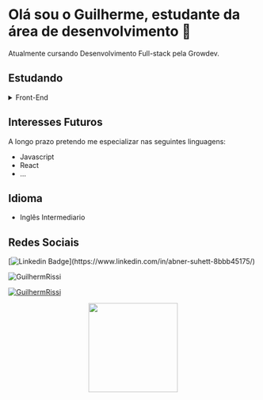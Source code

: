 # Olá sou o Guilherme, estudante da área de desenvolvimento 👋
Atualmente cursando Desenvolvimento Full-stack pela Growdev.
## 
## Estudando
 <details> <summary> Front-End</summary>
  <ul>
    <li> HTML </li>
    <li> CSS </li>
    <li> Javascript </li>
  
  </ul>
 

</details> 
 
## Interesses Futuros
A longo prazo pretendo me especializar nas seguintes linguagens:
 - Javascript
 - React
 - ...
## Idioma
 - Inglês Intermediario
 
 ## Redes Sociais
 [![Linkedin Badge](https://img.shields.io/badge/-LinkedIn-blue?style=flat-square&logo=Linkedin&logoColor=white&link=https://[www.linkedin.com/in/abner-suhett-8bbb45175/](https://www.linkedin.com/feed/))](https://www.linkedin.com/in/abner-suhett-8bbb45175/)
 
<p align="left"> <img src="https://komarev.com/ghpvc/?username=GuilhermRissi&label=Profile%20views&color=373aff&style=flat" alt="GuilhermRissi" /> </p>

[![GuilhermRissi]( https://img.shields.io/github/followers/GuilhermRissi?label=follow&style=social)]([LINK-DO-SEU-GITHUB](https://github.com/GuilhermRissi/GuilhermRissi))

<div align="center">
  <a href="https://github.com/GuilhermRissi">
  <img height="180em" src="https://github-readme-stats.vercel.app/api?username=GuilhermRissi&show_icons=true&theme=onedark&include_all_commits=true&count_private=true"/>
     
</div>

